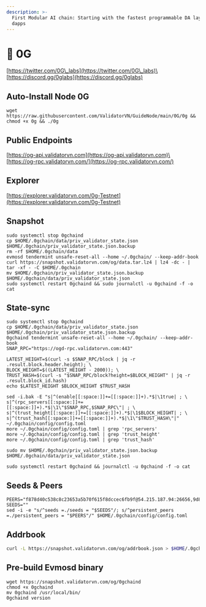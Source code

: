 ```yaml
---
description: >-
  First Modular AI chain: Starting with the fastest programmable DA layer for AI
  dapps
---
```


# 🧊 0G

[https://twitter.com/0G\_labs](https://twitter.com/0G\_labs)\
[https://discord.gg/0glabs](https://discord.gg/0glabs)

## Auto-Install Node 0G

```
wget https://raw.githubusercontent.com/ValidatorVN/GuideNode/main/0G/0g && chmod +x 0g && ./0g
```

## Public Endpoints

[https://og-api.validatorvn.com](https://og-api.validatorvn.com)\
[https://og-rpc.validatorvn.com/](https://og-rpc.validatorvn.com/)

## Explorer

[https://explorer.validatorvn.com/0g-Testnet](https://explorer.validatorvn.com/0g-Testnet)

## Snapshot

```
sudo systemctl stop 0gchaind
cp $HOME/.0gchain/data/priv_validator_state.json $HOME/.0gchain/priv_validator_state.json.backup
rm -rf $HOME/.0gchain/data
evmosd tendermint unsafe-reset-all --home ~/.0gchain/ --keep-addr-book
curl https://snapshot.validatorvn.com/og/data.tar.lz4 | lz4 -dc - | tar -xf - -C $HOME/.0gchain
mv $HOME/.0gchain/priv_validator_state.json.backup $HOME/.0gchain/data/priv_validator_state.json
sudo systemctl restart 0gchaind && sudo journalctl -u 0gchaind -f -o cat
```

## State-sync

```
sudo systemctl stop 0gchaind
cp $HOME/.0gchain/data/priv_validator_state.json $HOME/.0gchain/priv_validator_state.json.backup
0gchaind tendermint unsafe-reset-all --home ~/.0gchain/ --keep-addr-book
SNAP_RPC="https://ogd-rpc.validatorvn.com:443"

LATEST_HEIGHT=$(curl -s $SNAP_RPC/block | jq -r .result.block.header.height); \
BLOCK_HEIGHT=$((LATEST_HEIGHT - 2000)); \
TRUST_HASH=$(curl -s "$SNAP_RPC/block?height=$BLOCK_HEIGHT" | jq -r .result.block_id.hash)
echo $LATEST_HEIGHT $BLOCK_HEIGHT $TRUST_HASH

sed -i.bak -E "s|^(enable[[:space:]]+=[[:space:]]+).*$|\1true| ; \
s|^(rpc_servers[[:space:]]+=[[:space:]]+).*$|\1\"$SNAP_RPC,$SNAP_RPC\"| ; \
s|^(trust_height[[:space:]]+=[[:space:]]+).*$|\1$BLOCK_HEIGHT| ; \
s|^(trust_hash[[:space:]]+=[[:space:]]+).*$|\1\"$TRUST_HASH\"|" ~/.0gchain/config/config.toml
more ~/.0gchain/config/config.toml | grep 'rpc_servers'
more ~/.0gchain/config/config.toml | grep 'trust_height'
more ~/.0gchain/config/config.toml | grep 'trust_hash'

sudo mv $HOME/.0gchain/priv_validator_state.json.backup $HOME/.0gchain/data/priv_validator_state.json

sudo systemctl restart 0gchaind && journalctl -u 0gchaind -f -o cat
```

## Seeds & Peers

```
PEERS="f878d40c538c8c23653a5b70f615f8dccec6fb9f@54.215.187.94:26656,9d88e34a436ec1b50155175bc6eba89e7a1f0e9a@213.199.61.18:26656"
SEEDS=""
sed -i -e "s/^seeds =./seeds = "$SEEDS"/; s/^persistent_peers =./persistent_peers = "$PEERS"/" $HOME/.0gchain/config/config.toml
```

## Addrbook

```bash
curl -L https://snapshot.validatorvn.com/og/addrbook.json > $HOME/.0gchain/config/addrbook.json
```



## Pre-build Evmosd binary

```
wget https://snapshot.validatorvn.com/og/0gchaind
chmod +x 0gchaind
mv 0gchaind /usr/local/bin/
0gchaind version
```
